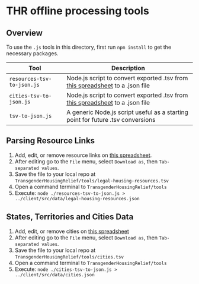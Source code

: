 # THR offline processing tools #

## Overview ##
To use the `.js` tools in this directory, first run `npm install` to get the necessary packages.

| Tool                       | Description |
| --------------------------- | ------------- |
| `resources-tsv-to-json.js` | Node.js script to convert exported .tsv from [this spreadsheet](https://docs.google.com/spreadsheets/d/1kK3ja6eIpQzdDBicYjLZsd8ntNGK59GWxDt6L58jJW0/) to a .json file
| `cities-tsv-to-json.js` | Node.js script to convert exported .tsv from [this spreadsheet](https://docs.google.com/spreadsheets/d/1uvMwH74fDQh1CSW6F2HHzCNu60AcZ2V-79gTJv7TBZw/)  to a .json file
| `tsv-to-json.js` | A generic Node.js script useful as a starting point for future .tsv conversions

## Parsing Resource Links ##
1. Add, edit, or remove resource links on [this spreadsheet](https://docs.google.com/spreadsheets/d/1kK3ja6eIpQzdDBicYjLZsd8ntNGK59GWxDt6L58jJW0/). 
2. After editing go to the `File` menu, select `Download as`, then `Tab-separated values`.
3. Save the file to your local repo at `TransgenderHousingRelief/tools/legal-housing-resources.tsv`
4. Open a command terminal to `TransgenderHousingRelief/tools`
5. Execute: `node ./resources-tsv-to-json.js > ../client/src/data/legal-housing-resources.json`

## States, Territories and Cities Data ##
1. Add, edit, or remove cities on [this spreadsheet](https://docs.google.com/spreadsheets/d/1uvMwH74fDQh1CSW6F2HHzCNu60AcZ2V-79gTJv7TBZw/)
2. After editing go to the `File` menu, select `Download as`, then `Tab-separated values`.
3. Save the file to your local repo at `TransgenderHousingRelief/tools/cities.tsv`
4. Open a command terminal to `TransgenderHousingRelief/tools`
5. Execute: `node ./cities-tsv-to-json.js > ../client/src/data/cities.json`
